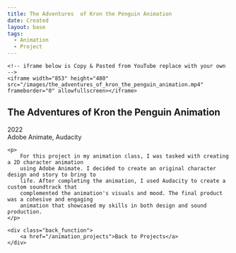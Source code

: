 ```yaml
---
title: The Adventures  of Kron the Penguin Animation
date: Created
layout: base
tags:
  - Animation
  - Project
---
```


<div class="videoWrapper ratio-16-9">

    <!-- iframe below is Copy & Pasted from YouTube replace with your own -->
    <iframe width="853" height="480" src="/images/the_adventures_of_kron_the_penguin_animation.mp4" frameborder="0" allowfullscreen></iframe>

</div><!-- end .videoWrapper -->

<div class="project_bio">
    <h2>The Adventures  of Kron the Penguin Animation</h2>
     <p>
        2022
        <br>
        Adobe Animate, Audacity
     </p>

    <p>
        For this project in my animation class, I was tasked with creating a 2D character animation 
        using Adobe Animate. I decided to create an original character design and story to bring to 
        life. After completing the animation, I used Audacity to create a custom soundtrack that 
        complemented the animation's visuals and mood. The final product was a cohesive and engaging 
        animation that showcased my skills in both design and sound production.
    </p>

    <div class="back_function">
        <a href="/animation_projects">Back to Projects</a>
    </div>
</div>
